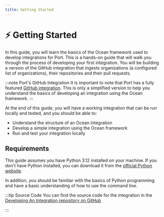 ```yaml
---
title: Getting Started
---
```


# ⚡️ Getting Started

In this guide, you will learn the basics of the Ocean framework used to develop integrations for Port. This is a hands-on guide that will walk you through the process of developing your first integration. You will be building a version of the GitHub integration that ingests organizations (a configured list of organizations), their repositories and their pull requests.

:::note Port's GitHub Integration
It is important to note that Port has a fully featured [GitHub integration](https://docs.port.io/build-your-software-catalog/sync-data-to-catalog/git/github/). This is only a simplified version to help you understand the basics of developing an integration using the Ocean framework.
:::

At the end of this guide, you will have a working integration that can be run locally and tested, and you should be able to:

- Understand the structure of an Ocean integration
- Develop a simple integration using the Ocean framework
- Run and test your integration locally


## Requirements
This guide assumes you have Python 3.12 installed on your machine. If you don't have Python installed, you can download it from the [official Python website](https://www.python.org/downloads/).

In addition, you should be familiar with the basics of Python programming and have a basic understanding of how to use the command line.


:::tip Source Code
You can find the source code for the integration in the [Developing An Integration repository on GitHub](https://github.com/port-labs/developing-an-integration)

:::
